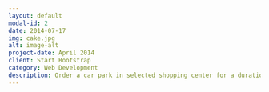 ```yaml
---
layout: default
modal-id: 2
date: 2014-07-17
img: cake.jpg
alt: image-alt
project-date: April 2014
client: Start Bootstrap
category: Web Development
description: Order a car park in selected shopping center for a duration of an hour ! Before the comfirmation page, it will provide a estimated time taken to reach the destination, and parkings left in the parking lot.
---
```

